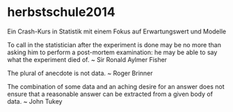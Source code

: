 herbstschule2014
================

Ein Crash-Kurs in Statistik mit einem Fokus auf Erwartungswert und Modelle


To call in the statistician after the experiment is done may be no more than asking him to perform a post-mortem examination: he may be able to say what the experiment died of.
~ Sir Ronald Aylmer Fisher

The plural of anecdote is not data.
~ Roger Brinner

The combination of some data and an aching desire for an answer does not ensure that a reasonable answer can be extracted from a given body of data.
~ John Tukey
